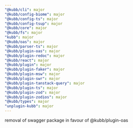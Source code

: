 ```yaml
---
"@kubb/cli": major
"@kubb/config-biome": major
"@kubb/config-ts": major
"@kubb/config-tsup": major
"@kubb/core": major
"@kubb/fs": major
"kubb": major
"@kubb/oas": major
"@kubb/parser-ts": major
"@kubb/plugin-oas": major
"@kubb/plugin-redoc": major
"@kubb/react": major
"@kubb/plugin": major
"@kubb/plugin-faker": major
"@kubb/plugin-msw": major
"@kubb/plugin-swr": major
"@kubb/plugin-tanstack-query": major
"@kubb/plugin-ts": major
"@kubb/plugin-zod": major
"@kubb/plugin-zodios": major
"@kubb/types": major
"unplugin-kubb": major
---
```


removal of swagger package in favour of @kubb/plugin-oas
